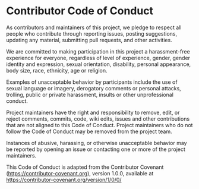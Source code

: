 # Contributor Code of Conduct

As contributors and maintainers of this project, we pledge to respect all people who 
contribute through reporting issues, posting suggestions, updating any material,
submitting pull requests, and other activities.

We are committed to making participation in this project a harassment-free experience for
everyone, regardless of level of experience, gender, gender identity and expression,
sexual orientation, disability, personal appearance, body size, race, ethnicity, age or religion.

Examples of unacceptable behavior by participants include the use of sexual language or
imagery, derogatory comments or personal attacks, trolling, public or private harassment,
insults or other unprofessional conduct.

Project maintainers have the right and responsibility to remove, edit, or reject comments,
commits, code, wiki edits, issues and other contributions that are not aligned to this 
Code of Conduct. Project maintainers who do not follow the Code of Conduct may be removed 
from the project team.

Instances of abusive, harassing, or otherwise unacceptable behavior may be reported by 
opening an issue or contacting one or more of the project maintainers.

This Code of Conduct is adapted from the Contributor Covenant 
(https://contributor-covenant.org), version 1.0.0, available at 
https://contributor-covenant.org/version/1/0/0/
